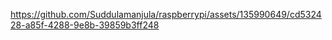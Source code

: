 https://github.com/Suddulamanjula/raspberrypi/assets/135990649/cd532428-a85f-4288-9e8b-39859b3ff248
